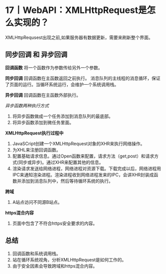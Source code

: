 # 17丨WebAPI：XMLHttpRequest是怎么实现的？
XMLHttpRequsest出现之前,如果服务器有数据更新，需要来刷新整个界面。

## 同步回调 和 异步回调
**回调函数**
将一个函数作为参数传给另外一个参数。

**同步回调**
回调函数在主函数返回之前执行。
消息队列的主线程的消息循环，保证了页面的运行。当循环系统运行，会维护一个系统调用栈。

**异步回调**
回调函数在主函数外部执行。

*异步函数两种执行方式*
1. 将异步函数做成一个任务添加到消息队列的最底部。
2. 将异步函数添加到微任务里面。

**XMLHttpRequest执行过程中**
1. JavaSCript创建一个XMLHttpRequest对象的XHR来执行网络操作。
2. 为XHL来注册回调函数。
3. 配置基础请求信息。通过Open函数来配置，请求方法（get,post）和请求方式(同步或异步)。通过XHR来配置其他的信息。
4. 渲染请求发送给网络进程，网络进程对资源下载。下载完成以后，网络进程用IPC来通知渲染进程。渲染进程收到网络进程发来的IPC，会讲XHR封装成函数并添加到消息队列中，然后等待循环系统的执行。

**跨域**
1. A站点访问不同源B站点。

**https混合内容**
1. 页面中包含了不符合https安全要求的内容。

## 总结
1. 回调函数和系统调用栈。
2. 站在循环系统视角，分析XMLHttpRequest是如何工作的。
3. 由于安全因素会导致跨域和https混合内容。
